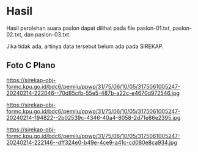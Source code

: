# Hasil

Hasil perolehan suara paslon dapat dilihat pada file paslon-01.txt, paslon-02.txt, dan paslon-03.txt.

Jika tidak ada, artinya data tersebut belum ada pada SIREKAP.

## Foto C Plano

https://sirekap-obj-formc.kpu.go.id/bdc6/pemilu/ppwp/31/75/06/10/05/3175061005247-20240214-222046--70d85cfb-55e5-487b-a22c-e4670d972546.jpg

https://sirekap-obj-formc.kpu.go.id/bdc6/pemilu/ppwp/31/75/06/10/05/3175061005247-20240214-194822--2b02539c-4346-40a4-8058-2d71e86e2395.jpg

https://sirekap-obj-formc.kpu.go.id/bdc6/pemilu/ppwp/31/75/06/10/05/3175061005247-20240214-222146--dff324e0-b49e-4ce9-a41c-cd080e8ca934.jpg
